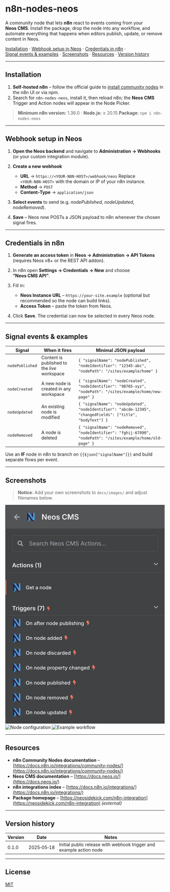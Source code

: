 # n8n‑nodes‑neos

A community node that lets **n8n** react to events coming from your **Neos CMS**. Install the package, drop the node into any workflow, and automate everything that happens when editors publish, update, or remove content in Neos.

[Installation](#installation) · [Webhook setup in Neos](#webhook-setup-in-neos) · [Credentials in n8n](#credentials-in-n8n) · [Signal events & examples](#signal-events--examples) · [Screenshots](#screenshots) · [Resources](#resources) · [Version history](#version-history)

---

## Installation

1. **Self‑hosted n8n** – follow the official guide to [install community nodes](https://docs.n8n.io/integrations/community-nodes/installation/) in the n8n UI or via npm.
2. Search for `n8n-nodes-neos`, install it, then reload n8n; the **Neos CMS** Trigger and Action nodes will appear in the Node Picker.

> **Minimum n8n version:** 1.36.0 · **Node.js:** ≥ 20.15
> **Package**: `npm i n8n-nodes-neos`

---

## Webhook setup in Neos

1. **Open the Neos backend** and navigate to **Administration → Webhooks** (or your custom integration module).
2. **Create a new webhook**

   * **URL** → `https://<YOUR‑N8N‑HOST>/webhook/neos`
     Replace `<YOUR‑N8N‑HOST>` with the domain or IP of your n8n instance.
   * **Method** → `POST`
   * **Content‑Type** → `application/json`
3. **Select events** to send (e.g. *nodePublished*, *nodeUpdated*, *nodeRemoved*).
4. **Save** – Neos now POSTs a JSON payload to n8n whenever the chosen signal fires.

---

## Credentials in n8n

1. **Generate an access token** in **Neos → Administration → API Tokens** (requires Neos v8+ or the REST API addon).
2. In n8n open **Settings → Credentials → New** and choose **“Neos CMS API”**.
3. Fill in:

   * **Neos Instance URL** – `https://your‑site.example` (optional but recommended so the node can build links).
   * **Access Token** – paste the token from Neos.
4. Click **Save**. The credential can now be selected in every Neos node.

---

## Signal events & examples

| Signal          | When it fires                                | Minimal JSON payload                                                                                           |
| --------------- | -------------------------------------------- | -------------------------------------------------------------------------------------------------------------- |
| `nodePublished` | Content is published to the *live* workspace | `{ "signalName": "nodePublished", "nodeIdentifier": "12345‑abc", "nodePath": "/sites/example/home" }`          |
| `nodeCreated`   | A new node is created in any workspace       | `{ "signalName": "nodeCreated", "nodeIdentifier": "98765‑xyz", "nodePath": "/sites/example/home/new-page" }`   |
| `nodeUpdated`   | An existing node is modified                 | `{ "signalName": "nodeUpdated", "nodeIdentifier": "abcde‑12345", "changedFields": ["title", "bodyText"] }`     |
| `nodeRemoved`   | A node is deleted                            | `{ "signalName": "nodeRemoved", "nodeIdentifier": "fghij‑67890", "nodePath": "/sites/example/home/old-page" }` |

Use an **IF** node in n8n to branch on `{{$json["signalName"]}}` and build separate flows per event.

---

## Screenshots

> **Notice**: Add your own screenshots to `docs/images/` and adjust filenames below.

![Node in search panel](docs/images/neos-node-search.png)
![Node configuration](docs/images/neos-node-config.png)
![Example workflow](docs/images/neos-workflow-example.png)

---

## Resources

* **n8n Community Nodes documentation** – [https://docs.n8n.io/integrations/community-nodes/](https://docs.n8n.io/integrations/community-nodes/)
* **Neos CMS documentation** – [https://docs.neos.io/](https://docs.neos.io/)
* **n8n integrations index** – [https://docs.n8n.io/integrations/](https://docs.n8n.io/integrations/)
* **Package homepage** – [https://neosidekick.com/n8n-integration](https://neosidekick.com/n8n-integration) *(external)*

---

## Version history

| Version | Date       | Notes                                                               |
| ------- | ---------- | ------------------------------------------------------------------- |
| 0.1.0   | 2025‑05‑18 | Initial public release with webhook trigger and example action node |

---

## License

[MIT](./LICENSE.md)

